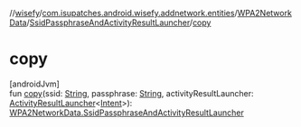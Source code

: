 //[wisefy](../../../../index.md)/[com.isupatches.android.wisefy.addnetwork.entities](../../index.md)/[WPA2NetworkData](../index.md)/[SsidPassphraseAndActivityResultLauncher](index.md)/[copy](copy.md)

# copy

[androidJvm]\
fun [copy](copy.md)(ssid: [String](https://kotlinlang.org/api/latest/jvm/stdlib/kotlin/-string/index.html), passphrase: [String](https://kotlinlang.org/api/latest/jvm/stdlib/kotlin/-string/index.html), activityResultLauncher: [ActivityResultLauncher](https://developer.android.com/reference/kotlin/androidx/activity/result/ActivityResultLauncher.html)<[Intent](https://developer.android.com/reference/kotlin/android/content/Intent.html)>): [WPA2NetworkData.SsidPassphraseAndActivityResultLauncher](index.md)
